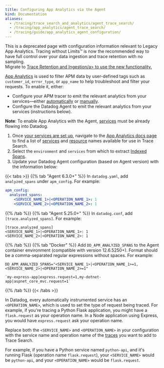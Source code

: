 ```yaml
---
title: Configuring App Analytics via the Agent
kind: Documentation
aliases:
  - /tracing/trace_search_and_analytics/agent_trace_search/
  - /tracing/app_analytics/agent_trace_search/
  - /tracing/guide/app_analytics_agent_configuration/
---
```


<div class="alert alert-danger">
This is a deprecated page with configuration information relevant to Legacy App Analytics. Tracing without Limits™ is now the recommended way to have full control over your data ingestion and trace retention with no sampling.
<br>
Migrate to <a href="https://docs.datadoghq.com/tracing/trace_retention_and_ingestion">Trace Retention and Ingestion/a> to use the new functionality.
</div>

[App Analytics][1] is used to filter APM data by user-defined tags such as `customer_id`, `error_type`, or `app_name` to help troubleshoot and filter your requests. To enable it, either:

* Configure your APM tracer to emit the relevant analytics from your services—either [automatically][2] or [manually][3].
* Configure the Datadog Agent to emit the relevant analytics from your services (instructions below).

**Note**: To enable App Analytics with the Agent, [services][1] must be already flowing into Datadog.

1. Once [your services are set up][4], navigate to the [App Analytics docs page][5] to find a list of [services][6] and [resource][7] names available for use in Trace Search.
3. Select the `environment` and `services` from which to extract [Indexed Spans][8].
2. Update your Datadog Agent configuration (based on Agent version) with the information below:

{{< tabs >}}
{{% tab "Agent 6.3.0+" %}}
In `datadog.yaml`, add `analyzed_spans` under `apm_config`. For example:

```yaml
apm_config:
  analyzed_spans:
    <SERVICE_NAME_1>|<OPERATION_NAME_1>: 1
    <SERVICE_NAME_2>|<OPERATION_NAME_2>: 1
```

{{% /tab %}}
{{% tab "Agent 5.25.0+" %}}
In `datadog.conf`, add `[trace.analyzed_spans]`. For example:

```text
[trace.analyzed_spans]
<SERVICE_NAME_1>|<OPERATION_NAME_1>: 1
<SERVICE_NAME_2>|<OPERATION_NAME_2>: 1
```

{{% /tab %}}
{{% tab "Docker" %}}
Add `DD_APM_ANALYZED_SPANS` to the Agent container environment (compatible with version 12.6.5250+). Format should be a comma-separated regular expressions without spaces. For example:

```text
DD_APM_ANALYZED_SPANS="<SERVICE_NAME_1>|<OPERATION_NAME_1>=1,<SERVICE_NAME_2>|<OPERATION_NAME_2>=1"
```

```text
`my-express-app|express.request=1,my-dotnet-app|aspnet_core_mvc.request=1`
```

{{% /tab %}}
{{< /tabs >}}

In Datadog, every automatically instrumented service has an `<OPERATION_NAME>`, which is used to set the type of request being traced. For example, if you're tracing a Python Flask application, you might have a `flask.request` as your operation name. In a Node application using Express, you would have `express.request` ask your operation name.

Replace both the `<SERVICE_NAME>` and `<OPERATION_NAME>` in your configuration with the service name and operation name of the [traces][9] you want to add to Trace Search.

For example, if you have a Python service named `python-api`, and it's running Flask (operation name `flask.request`), your `<SERVICE_NAME>` would be `python-api`, and your `<OPERATION_NAME>` would be `flask.request`.

[1]: https://app.datadoghq.com/apm/services
[2]: /tracing/app_analytics/#automatic-configuration
[3]: /tracing/app_analytics/#custom-instrumentation
[4]: /tracing/send_traces/
[5]: https://app.datadoghq.com/apm/docs/trace-search
[6]: /tracing/visualization/#services
[7]: /tracing/visualization/#resources
[8]: /tracing/app_analytics/search/#analysed-span
[9]: /tracing/visualization/#trace
